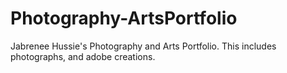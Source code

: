 # Photography-ArtsPortfolio
Jabrenee Hussie's Photography and Arts Portfolio. This includes photographs, and adobe creations. 
